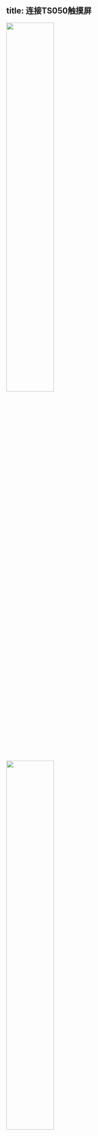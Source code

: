 title: 连接TS050触摸屏
---

<img src="/android/images/vim4/vim4_ts050_front.jpg" width="50%" height="50%">

<img src="/android/images/vim4/vim4_ts050.jpg" width="50%" height="50%">
